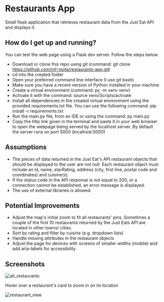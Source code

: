 # Restaurants App
Small flask application that retrieves restaurant data from the Just Eat API and displays it.

## How do I get up and running?
You can test the web page using a Flask dev server. Follow the steps below.

- Download or clone this repo using git (command: git clone https://github.com/mf-mota/restaurants-app.git)
- cd into the created folder
- Open your preferred command line interface (I use git bash)
- Make sure you have a recent version of Python installed in your machine
- Create a virtual environment (command: py -m venv venv)
- Activate it with the command: source venv/Scripts/activate
- Install all dependencies in the created virtual environment using the provided
requirements.txt file. You can use the following command: pip install -r requirements.txt
- Run the main.py file, from an IDE or using the command: py main.py
- Copy the http link given in the terminal and paste it in your web browser to open the webpage being served by the localhost server. 
By default the server runs on port 5000 (localhost:5000)


## Assumptions
- The pieces of data returned in the Just Eat's API restaurant objects that should be displayed to the user are not null.
Each restaurant object must include an id, name, starRating, address (city, first line, postal code and coordinates) and cuisine(s).
- If the status code in the API response is not equal to 200, or a connection cannot be established, an error message is displayed.
- The use of external libraries is allowed.

## Potential Improvements
- Adjust the map's initial zoom to fit all restaurants' pins.
Sometimes a couple of the first 10 restaurants returned by the Just Eats API are located in other towns/ cities.
- Sort by rating and filter by cuisine (e.g. dropdown lists)
- Handle missing attributes in the restaurant objects
- Adjust the page for devices with screens of smaller widths (mobile) and add aria-labels for accessibility

## Screenshots
![all_restaurants](https://github.com/mf-mota/restaurants-app/assets/74459782/2968f1f7-22c2-4760-b4f7-7fe05e652d1d)

Hover over a restaurant's card to zoom in on its location

![restaurant_view](https://github.com/mf-mota/restaurants-app/assets/74459782/4c5ab69a-960b-467e-a90e-95125ae33bc3)


